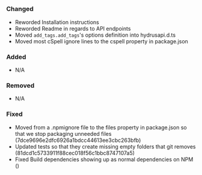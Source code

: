 <!-- insert_point -->

## <!-- version -->

<!--
    DO NOT change the insert_point and version lines above.
    This note, "_Optional notice_" (if unchanged), and any unused groups should be removed before release.
    Reference https://common-changelog.org/ for formatting.
    Make sure to attribute all authors. Ideally by linking to their GitHub profile with their name as the text.
    [shadownetdev1](https://github.com/shadownetdev1) for example.
-->

### Changed

- Reworded Installation instructions
- Reworded Readme in regards to API endpoints
- Moved `add_tags.add_tags`'s options definition into hydrusapi.d.ts
- Moved most cSpell ignore lines to the cspell property in package.json

### Added

- N/A

### Removed

- N/A

### Fixed

- Moved from a .npmignore file to the files property in package.json so that we stop packaging unneeded files (7dce9696e2dfc6926a1bdcc44613ee3cbc263bfb)
- Updated tests so that they create missing empty folders that git removes (81dcd1c5733911f88cec018f56c1bbc8747107a5)
- Fixed Build dependencies showing up as normal dependencies on NPM ()
